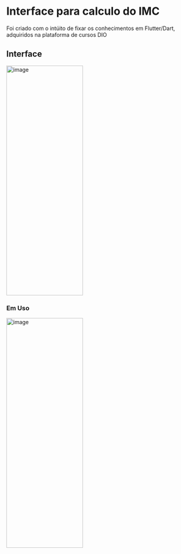 <h1> Interface para calculo do IMC </h1>
    <p>Foi criado com o intúito de fixar os conhecimentos em Flutter/Dart, adquiridos na plataforma de cursos DIO</p>

<h2>Interface</h2> 
<img width="200" height="600" alt="image" src="https://github.com/user-attachments/assets/d05afb9b-feeb-4739-97aa-98a5b5afd467" />
<h3>Em Uso</h3>
<img width="200" height="600" alt="image" src="https://github.com/user-attachments/assets/3d65f4fe-4e69-462f-a1a8-d61f829a74f5" />

